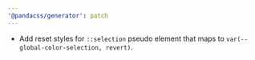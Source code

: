 ```yaml
---
'@pandacss/generator': patch
---
```


- Add reset styles for `::selection` pseudo element that maps to `var(--global-color-selection, revert)`.

